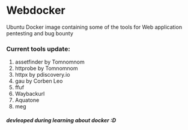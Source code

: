 # Webdocker
Ubuntu Docker image containing some of the tools for Web application pentesting and bug bounty



### Current tools update:
1. assetfinder by Tomnomnom
2. httprobe by Tomnomnom
3. httpx by pdiscovery.io
4. gau by Corben Leo
5. ffuf
6. Waybackurl
7. Aquatone
8. meg




##### devleoped during learning about docker :D 
